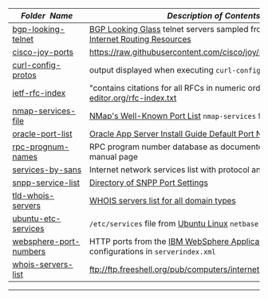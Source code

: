 |&nbsp;&nbsp;&nbsp;&nbsp;_Folder&nbsp;&nbsp;Name_&nbsp;&nbsp;&nbsp;&nbsp;| _Description of Contents_
|:----------------|--------------------------------------------------------------------------------------------------------------------------------------------------------
| [bgp-looking-telnet](bgp-looking-telnet) |  [BGP Looking Glass](https://www.bgp4.net/) telnet servers sampled from [Advanced Internet Routing Resources](http://www.bgp4.as) 
| [cisco-joy-ports](cisco-joy-ports) |  <https://raw.githubusercontent.com/cisco/joy/master/data/ports.txt> 
| [curl-config-protos](curl-config-protos) |  output displayed when executing `curl-config --protocols` 
| [ietf-rfc-index](ietf-rfc-index) |  "contains citations for all RFCs in numeric order" <https://www.rfc-editor.org/rfc-index.txt> 
| [nmap-services-file](nmap-services-file) |  [NMap's Well-Known Port List](https://nmap.org/book/nmap-services.html) `nmap-services` file 
| [oracle-port-list](oracle-port-list) |  [Oracle App Server Install Guide Default Port Numbers](https://docs.oracle.com/cd/B14101_13/install.1012/install/ports.htm) 
| [rpc-prognum-names](rpc-prognum-names) |  RPC program number database as documented by the `rpc(5)` manual page 
| [services-by-sans](services-by-sans) |  Internet network services list with protocol and port mapping 
| [snpp-service-list](snpp-service-list) |  [Directory of SNPP Port Settings](https://www.notepage.net/snpp.htm) 
| [tld-whois-servers](tld-whois-servers) |  [WHOIS servers list for all domain types](http://www.nirsoft.net/whois_servers_list.html) 
| [ubuntu-etc-services](ubuntu-etc-services) |  `/etc/services` file from [Ubuntu Linux](https://www.ubuntu.com) `netbase` package 
| [websphere-port-numbers](websphere-port-numbers) |  HTTP ports from the [IBM WebSphere Application Server](https://ibm.com/cloud/websphere-application-platform) listener configurations in `serverindex.xml` 
| [whois-servers-list](whois-servers-list) |  <ftp://ftp.freeshell.org/pub/computers/internet/whois-servers.list> 

* * *

